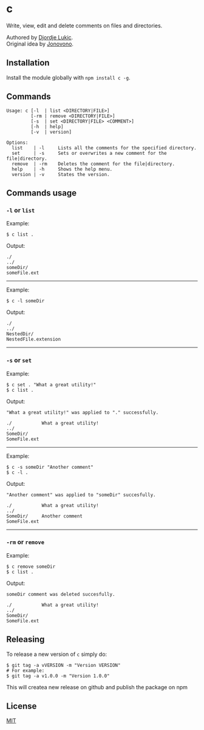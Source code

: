 # c

Write, view, edit and delete comments on files and directories.

Authored by [Djordje Lukic](lukic.djordje@gmail.com). <br>
Original idea by [Jonovono](https://github.com/Jonovono/c).

## Installation

Install the module globally with `npm install c -g`.

## Commands

    Usage: c [-l  | list <DIRECTORY|FILE>]
             [-rm | remove <DIRECTORY|FILE>]
             [-s  | set <DIRECTORY|FILE> <COMMENT>]
             [-h  | help]
             [-v  | version]

    Options:
      list    | -l     Lists all the comments for the specified directory.
      set     | -s     Sets or overwrites a new comment for the file|directory.
      remove  | -rm    Deletes the comment for the file|directory.
      help    | -h     Shows the help menu.
      version | -v     States the version.

## Commands usage

### `-l` or `list`

Example:

    $ c list .

Output:

    ./
    ../
    someDir/
    someFile.ext

---

Example:

    $ c -l someDir

Output:

    ./
    ../
    NestedDir/
    NestedFile.extension

---

### `-s` or `set`

Example:

    $ c set . "What a great utility!"
    $ c list .

Output:

    "What a great utility!" was applied to "." successfully.

    ./           What a great utility!
    ../
    SomeDir/
    SomeFile.ext

---

Example:

    $ c -s someDir "Another comment"
    $ c -l .

Output:

    "Another comment" was applied to "someDir" succesfully.

    ./           What a great utility!
    ../
    SomeDir/     Another comment
    SomeFile.ext

---

### `-rm` or `remove`

Example:

    $ c remove someDir
    $ c list .

Output:

    someDir comment was deleted succesfully.

    ./           What a great utility!
    ../
    SomeDir/
    SomeFile.ext

## Releasing

To release a new version of `c` simply do:

```
$ git tag -a vVERSION -m "Version VERSION"
# For example:
$ git tag -a v1.0.0 -m "Version 1.0.0"
```

This will createa new release on github and publish the package on npm

## License

[MIT](https://rumpl.mit-license.org/)
